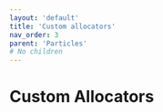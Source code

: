 ```yaml
---
layout: 'default'
title: 'Custom allocators'
nav_order: 3
parent: 'Particles'
# No children
---
```


# Custom Allocators
